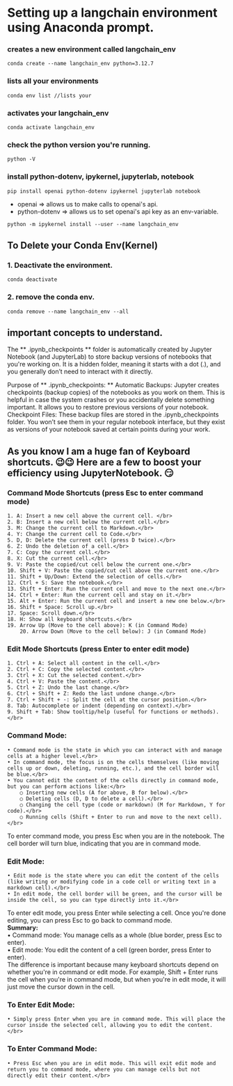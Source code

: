 # Setting up a langchain environment using Anaconda prompt. 
### creates a new environment called langchain_env
```
conda create --name langchain_env python=3.12.7
```
### lists all your environments
```
conda env list //lists your
```
### activates your langchain_env
```
conda activate langchain_env
```
### check the python version you're running. 
```
python -V
```
### install python-dotenv, ipykernel, jupyterlab, notebook
```
pip install openai python-dotenv ipykernel jupyterlab notebook
```
- openai => allows us to make calls to openai's api. 
- python-dotenv => allows us to set openai's api key as an env-variable.
```
python -m ipykernel install --user --name langchain_env
```
## To Delete your Conda Env(Kernel) 
### 1. Deactivate the environment. 
```
conda deactivate
```
### 2. remove the conda env. 
```
conda remove --name langchain_env --all
```

## important concepts to understand. 
The ** .ipynb_checkpoints **  folder is automatically created by Jupyter Notebook (and JupyterLab) to store backup versions of notebooks that you're working on. It is a hidden folder, meaning it starts with a dot (.), and you generally don’t need to interact with it directly.

Purpose of ** .ipynb_checkpoints: **
Automatic Backups: Jupyter creates checkpoints (backup copies) of the notebooks as you work on them. This is helpful in case the system crashes or you accidentally delete something important. It allows you to restore previous versions of your notebook.
Checkpoint Files: These backup files are stored in the .ipynb_checkpoints folder. You won’t see them in your regular notebook interface, but they exist as versions of your notebook saved at certain points during your work.

## As you know I am a huge fan of Keyboard shortcuts. 😉😉 Here are a few to boost your efficiency using JupyterNotebook. 😏
### Command Mode Shortcuts (press Esc to enter command mode)
	1. A: Insert a new cell above the current cell. </br>
	2. B: Insert a new cell below the current cell.</br>
	3. M: Change the current cell to Markdown.</br>
	4. Y: Change the current cell to Code.</br>
	5. D, D: Delete the current cell (press D twice).</br>
	6. Z: Undo the deletion of a cell.</br>
	7. C: Copy the current cell.</br>
	8. X: Cut the current cell.</br>
	9. V: Paste the copied/cut cell below the current one.</br>
	10. Shift + V: Paste the copied/cut cell above the current one.</br>
	11. Shift + Up/Down: Extend the selection of cells.</br>
	12. Ctrl + S: Save the notebook.</br>
	13. Shift + Enter: Run the current cell and move to the next one.</br>
	14. Ctrl + Enter: Run the current cell and stay on it.</br>
	15. Alt + Enter: Run the current cell and insert a new one below.</br>
	16. Shift + Space: Scroll up.</br>
	17. Space: Scroll down.</br>
	18. H: Show all keyboard shortcuts.</br>
	19. Arrow Up (Move to the cell above): K (in Command Mode)
        20. Arrow Down (Move to the cell below): J (in Command Mode)
 
### Edit Mode Shortcuts (press Enter to enter edit mode)
	1. Ctrl + A: Select all content in the cell.</br>
	2. Ctrl + C: Copy the selected content.</br>
	3. Ctrl + X: Cut the selected content.</br>
	4. Ctrl + V: Paste the content.</br>
	5. Ctrl + Z: Undo the last change.</br>
	6. Ctrl + Shift + Z: Redo the last undone change.</br>
	7. Ctrl + Shift + -: Split the cell at the cursor position.</br>
	8. Tab: Autocomplete or indent (depending on context).</br>
	9. Shift + Tab: Show tooltip/help (useful for functions or methods).</br>
### Command Mode:</br>
	• Command mode is the state in which you can interact with and manage cells at a higher level.</br>
	• In command mode, the focus is on the cells themselves (like moving cells up or down, deleting, running, etc.), and the cell border will be blue.</br>
	• You cannot edit the content of the cells directly in command mode, but you can perform actions like:</br>
		○ Inserting new cells (A for above, B for below).</br>
		○ Deleting cells (D, D to delete a cell).</br>
		○ Changing the cell type (code or markdown) (M for Markdown, Y for code).</br>
		○ Running cells (Shift + Enter to run and move to the next cell).</br>
To enter command mode, you press Esc when you are in the notebook. The cell border will turn blue, indicating that you are in command mode.</br>
### Edit Mode:</br>
	• Edit mode is the state where you can edit the content of the cells (like writing or modifying code in a code cell or writing text in a markdown cell).</br>
	• In edit mode, the cell border will be green, and the cursor will be inside the cell, so you can type directly into it.</br>
To enter edit mode, you press Enter while selecting a cell. Once you're done editing, you can press Esc to go back to command mode.</br>
**Summary:** </br>
	• Command mode: You manage cells as a whole (blue border, press Esc to enter).</br>
	• Edit mode: You edit the content of a cell (green border, press Enter to enter).</br>
The difference is important because many keyboard shortcuts depend on whether you're in command or edit mode. For example, Shift + Enter runs the cell when you're in command mode, but when you're in edit mode, it will just move the cursor down in the cell.</br>

### To Enter Edit Mode:</br>
	• Simply press Enter when you are in command mode. This will place the cursor inside the selected cell, allowing you to edit the content.</br>
### To Enter Command Mode:</br>
	• Press Esc when you are in edit mode. This will exit edit mode and return you to command mode, where you can manage cells but not directly edit their content.</br>

